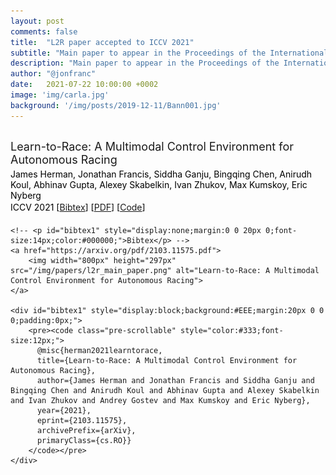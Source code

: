 ```yaml
---
layout: post
comments: false
title:  "L2R paper accepted to ICCV 2021"
subtitle: "Main paper to appear in the Proceedings of the International Conference on Computer Vision (October 11-17, 2021; Virtual)."
description: "Main paper to appear in the Proceedings of the International Conference on Computer Vision (October 11-17, 2021; Virtual)."
author: "@jonfranc"
date:   2021-07-22 10:00:00 +0002
image: 'img/carla.jpg'
background: '/img/posts/2019-12-11/Bann001.jpg'
---
```


<div class="container" style="margin-top:30px;margin-bottom:30px;">
    <p style="margin:0 0 4px 0;font-size:18px;">Learn-to-Race: A Multimodal Control Environment for Autonomous Racing</p>
    <p style="margin:0 0 2px 0;font-size:14px;color:#000000;">James Herman, Jonathan Francis, Siddha Ganju, Bingqing Chen, Anirudh Koul, Abhinav Gupta, Alexey Skabelkin, Ivan Zhukov, Max Kumskoy, Eric Nyberg</p>
    <p style="margin:0 0 20px 0;font-size:14px;color:#000000;">ICCV 2021 [<a href="javascript:void(0)" onclick='toggleVis("bibtex1")'>Bibtex</a>] [<a href="https://arxiv.org/pdf/2103.11575.pdf">PDF</a>] [<a href="https://github.com/learn-to-race/l2r">Code</a>]</p>

    <!-- <p id="bibtex1" style="display:none;margin:0 0 20px 0;font-size:14px;color:#000000;">Bibtex</p> -->
    <a href="https://arxiv.org/pdf/2103.11575.pdf">
        <img width="800px" height="297px" src="/img/papers/l2r_main_paper.png" alt="Learn-to-Race: A Multimodal Control Environment for Autonomous Racing">
    </a>

    <div id="bibtex1" style="display:block;background:#EEE;margin:20px 0 0 0;padding:0px;">
        <pre><code class="pre-scrollable" style="color:#333;font-size:12px;">
          @misc{herman2021learntorace,
          title={Learn-to-Race: A Multimodal Control Environment for Autonomous Racing},
          author={James Herman and Jonathan Francis and Siddha Ganju and Bingqing Chen and Anirudh Koul and Abhinav Gupta and Alexey Skabelkin and Ivan Zhukov and Andrey Gostev and Max Kumskoy and Eric Nyberg},
          year={2021},
          eprint={2103.11575},
          archivePrefix={arXiv},
          primaryClass={cs.RO}}
        </code></pre>
    </div>
</div>
